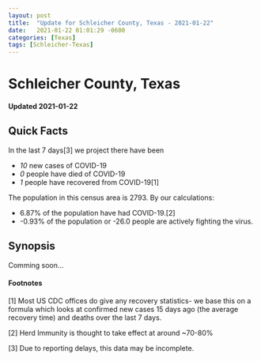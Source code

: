 ```yaml
---
layout: post
title:  "Update for Schleicher County, Texas - 2021-01-22"
date:   2021-01-22 01:01:29 -0600
categories: [Texas]
tags: [Schleicher-Texas]
---
```


# Schleicher County, Texas
#### Updated 2021-01-22

## Quick Facts

In the last 7 days[3] we project there have been
- *10* new cases of COVID-19
- *0* people have died of COVID-19
- *1* people have recovered from COVID-19[1]

The population in this census area is 2793. By our calculations:
- 6.87% of the population have had COVID-19.[2]
- -0.93% of the population or -26.0 people are actively fighting the virus.

## Synopsis

Comming soon...


#### Footnotes

[1] Most US CDC offices do give any recovery statistics- we base this on a formula which looks at confirmed new cases
15 days ago (the average recovery time) and deaths over the last 7 days.

[2] Herd Immunity is thought to take effect at around ~70-80%

[3] Due to reporting delays, this data may be incomplete.
 
    